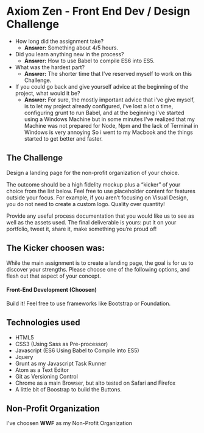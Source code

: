 # Axiom Zen - Front End Dev / Design Challenge

- How long did the assignment take?
    - **Answer:** Something about 4/5 hours.
- Did you learn anything new in the process?
    - **Answer:** How to use Babel to compile ES6 into ES5.
- What was the hardest part?
    - **Answer:** The shorter time that I've reserved myself to work on this Challenge.
- If you could go back and give yourself advice at the beginning of the project, what would it be?
    - **Answer:** For sure, the mostly important advice that i've give myself, is to let my project already configured, i've lost a lot o time, configuring grunt to run Babel, and at the beginning i've started using a Windows Machine but in some minutes I've realized that my Machine was not prepared for Node, Npm and the lack of Terminal in Windows is very annoying  So i went to my Macbook and the things started to get better and faster.

## The Challenge

Design a landing page for the non-profit organization of your choice.

The outcome should be a high fidelity mockup plus a “kicker” of your choice from the list below. Feel free to use placeholder content for features outside your focus. For example, if you aren’t focusing on Visual Design, you do not need to create a custom logo. Quality over quantity!

Provide any useful process documentation that you would like us to see as well as the assets used. The final deliverable is yours: put it on your portfolio, tweet it, share it, make something you’re proud of!

## The Kicker choosen was:

While the main assignment is to create a landing page, the goal is for us to discover your strengths. Please choose one of the following options, and flesh out that aspect of your concept.

#### Front-End Development (Choosen)

Build it! Feel free to use frameworks like Bootstrap or Foundation.

## Technologies used

- HTML5
- CSS3 (Using Sass as Pre-processor)
- Javascript (ES6 Using Babel to Compile into ES5)
- Jquery
- Grunt as my Javascript Task Runner
- Atom as a Text Editor
- Git as Versioning Control
- Chrome as a main Browser, but alto tested on Safari and Firefox
- A little bit of Boostrap to build the Buttons.

## Non-Profit Organization
I've choosen **WWF** as my Non-Profit Organization

